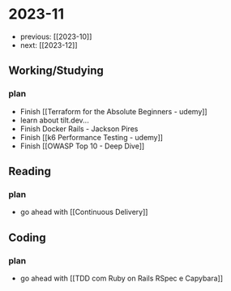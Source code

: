 # 2023-11

- previous: [[2023-10]]
- next: [[2023-12]]

## Working/Studying

### plan

- Finish [[Terraform for the Absolute Beginners - udemy]]
- learn about tilt.dev...
- Finish Docker Rails - Jackson Pires
- Finish [[k6 Performance Testing - udemy]]
- Finish [[OWASP Top 10 - Deep Dive]]

## Reading

### plan

- go ahead with [[Continuous Delivery]]

## Coding

### plan

- go ahead with [[TDD com Ruby on Rails RSpec e Capybara]]